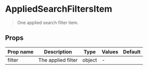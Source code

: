 # AppliedSearchFiltersItem

> One applied search filter item.

## Props

| Prop name | Description        | Type   | Values | Default |
| --------- | ------------------ | ------ | ------ | ------- |
| filter    | The applied filter | object | -      |         |
